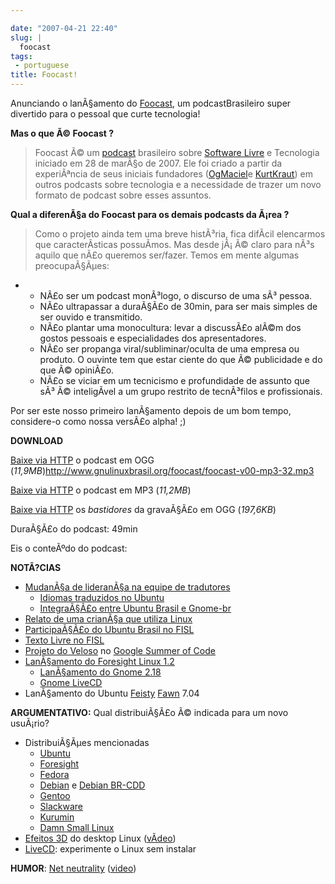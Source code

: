 ```yaml
---

date: "2007-04-21 22:40"
slug: |
  foocast
tags:
 - portuguese
title: Foocast!
---
```


Anunciando o lanÃ§amento do
[Foocast](http://foocast.wordpress.com/2007/04/21/foocast-v00/), um
podcastBrasileiro super divertido para o pessoal que curte tecnologia!

**Mas o que Ã© Foocast ?**

> Foocast Ã© um [podcast](http://pt.wikipedia.org/wiki/Podcast)
> brasileiro sobre [Software
> Livre](http://pt.wikipedia.org/wiki/Software_livre) e Tecnologia
> iniciado em 28 de marÃ§o de 2007. Ele foi criado a partir da
> experiÃªncia de seus iniciais fundadores
> ([OgMaciel](http://blog.ogmaciel.com)e
> [KurtKraut](http://kurtkraut.wordpress.com)) em outros podcasts sobre
> tecnologia e a necessidade de trazer um novo formato de podcast sobre
> esses assuntos.

**Qual a diferenÃ§a do Foocast para os demais podcasts da Ã¡rea ?**

> Como o projeto ainda tem uma breve histÃ³ria, fica difÃ­cil elencarmos
> que caracterÃ­sticas possuÃ­mos. Mas desde jÃ¡ Ã© claro para nÃ³s
> aquilo que nÃ£o queremos ser/fazer. Temos em mente algumas
> preocupaÃ§Ãµes:

-   -   NÃ£o ser um podcast monÃ³logo, o discurso de uma sÃ³ pessoa.
    -   NÃ£o ultrapassar a duraÃ§Ã£o de 30min, para ser mais simples de
        ser ouvido e transmitido.
    -   NÃ£o plantar uma monocultura: levar a discussÃ£o alÃ©m dos
        gostos pessoais e especialidades dos apresentadores.
    -   NÃ£o ser propanga viral/subliminar/oculta de uma empresa ou
        produto. O ouvinte tem que estar ciente do que Ã© publicidade e
        do que Ã© opiniÃ£o.
    -   NÃ£o se viciar em um tecnicismo e profundidade de assunto que
        sÃ³ Ã© inteligÃ­vel a um grupo restrito de tecnÃ³filos e
        profissionais.

Por ser este nosso primeiro lanÃ§amento depois de um bom tempo,
considere-o como nossa versÃ£o alpha! ;)

**DOWNLOAD**

[Baixe via
HTTP](http://www.gnulinuxbrasil.org/foocast/foocast-v00-ogg0.ogg) o
podcast em OGG
(*11,9MB*)<http://www.gnulinuxbrasil.org/foocast/foocast-v00-mp3-32.mp3>

[Baixe via
HTTP](http://www.gnulinuxbrasil.org/foocast/foocast-v00-mp3-32.mp3) o
podcast em MP3 (*11,2MB*)

[Baixe via
HTTP](http://www.gnulinuxbrasil.org/foocast/foocast-v0-bastidores.ogg)
os *bastidores* da gravaÃ§Ã£o em OGG (*197,6KB*)

DuraÃ§Ã£o do podcast: 49min

Eis o conteÃºdo do podcast:

**NOTÃ?CIAS**

-   [MudanÃ§a de lideranÃ§a na equipe de
    tradutores](http://blog.ogmaciel.com/?p=286)
    -   [Idiomas traduzidos no
        Ubuntu](https://translations.launchpad.net/ubuntu/feisty)
    -   [IntegraÃ§Ã£o entre Ubuntu Brasil e
        Gnome-br](http://blog.ogmaciel.com/?p=241)
-   [Relato de uma crianÃ§a que utiliza
    Linux](http://under-linux.org/wiki/index.php/FISL8/noticias/comunidades)
-   [ParticipaÃ§Ã£o do Ubuntu Brasil no
    FISL](http://andrenoel.com.br/index.php/2007/04/12/fisl-80-2o-encontro-nacional-do-ubuntu-br/;)
-   [Texto Livre no FISL](http://www.textolivre.org/)
-   [Projeto do
    Veloso](http://seringueira.din.uem.br/~lmveloso/modules/news/) no
    [Google Summer of
    Code](http://en.wikipedia.org/wiki/Google_Summer_of_Code)
-   [LanÃ§amento do Foresight Linux
    1.2](http://foresightlinux.org/news/)
    -   [LanÃ§amento do Gnome
        2.18](http://www.gnome.org/start/2.18/notes/pt_BR/)
    -   [Gnome LiveCD](http://live.gnome.org/GnomeLiveCd)
-   LanÃ§amento do Ubuntu
    [Feisty](http://www.ubuntu.com/news/ubuntudesktop704)
    [Fawn](http://www.ubuntu.com/news/ubuntuserver704) 7.04

**ARGUMENTATIVO:** Qual distribuiÃ§Ã£o Ã© indicada para um novo
usuÃ¡rio?

-   DistribuiÃ§Ãµes mencionadas
    -   [Ubuntu](http://www.ubuntu.com)
    -   [Foresight](http://www.foresightlinux.com)
    -   [Fedora](http://fedoraproject.org/wiki/)
    -   [Debian](http://www.debian.org) e [Debian
        BR-CDD](http://cdd.debian-br.org/)
    -   [Gentoo](http://www.gentoo.org)
    -   [Slackware](http://www.slackware.org)
    -   [Kurumin](http://www.guiadohardware.net/kurumin/)
    -   [Damn Small Linux](http://www.damnsmalllinux.org/)
-   [Efeitos
    3D](http://en.wikipedia.org/wiki/Beryl_%28window_manager%29) do
    desktop Linux ([vÃ­deo](http://www.youtube.com/watch?v=ZD7QraljRfM))
-   [LiveCD](http://pt.wikipedia.org/wiki/Livecd): experimente o Linux
    sem instalar

**HUMOR**: [Net neutrality](http://www.wearetheweb.org/)
([video](http://www.youtube.com/watch?v=8VrCCpaEoxI))
